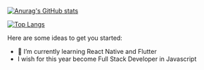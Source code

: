 

[![Anurag's GitHub stats](https://github-readme-stats.vercel.app/api?username=abbyhilman&show_icons=true&theme=radical)](https://github.com/anuraghazra/github-readme-stats)

[![Top Langs](https://github-readme-stats.vercel.app/api/top-langs/?username=abbyhilman&layout=compact)](https://github.com/anuraghazra/github-readme-stats)

Here are some ideas to get you started:

- 🌱 I’m currently learning React Native and Flutter
- I wish for this year become Full Stack Developer in Javascript 

<!--
**abbyhilman/abbyhilman** is a ✨ _special_ ✨ repository because its `README.md` (this file) appears on your GitHub profile.

